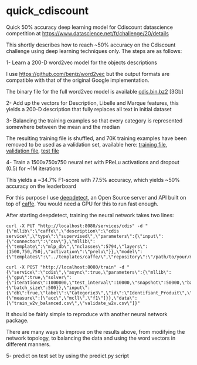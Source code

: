 # quick_cdiscount
Quick 50% accuracy deep learning model for Cdiscount datascience competition at https://www.datascience.net/fr/challenge/20/details

This shortly describes how to reach ~50% accuracy on the Cdiscount challenge using deep learning techniques only. The steps are as follows:

1- Learn a 200-D word2vec model for the objects descriptions

I use https://github.com/beniz/word2vec but the output formats are compatible with that of the original Google implementation.

The binary file for the full word2vec model is available [cdis.bin.bz2](http://www.deepdetect.com/stuff/cdis/cdis.bin.bz2) [3Gb]

2- Add up the vectors for Description, Libelle and Marque features, this yields a 200-D description that fully replaces all text in initial dataset

3- Balancing the training examples so that every category is represented somewhere between the mean and the median

The resulting training file is shuffled, and 70K training examples have been removed to be used as a validation set, available here: [training file](http://www.deepdetect.com/stuff/cdis/train_w2v_balanced.csv.bz2), [validation file](http://www.deepdetect.com/stuff/cdis/validate_w2v.csv.bz2), [test file](http://www.deepdetect.com/stuff/cdis/test_w2v.csv.bz2)

4- Train a 1500x750x750 neural net with PReLu activations and dropout (0.5) for ~1M iterations
  
  This yields a ~34.7% F1-score with 77.5% accuracy, which yields ~50% accuracy on the leaderboard

For this purpose I use [deepdetect](https://github.com/beniz/deepdetect), an Open Source server and API built on top of [caffe](https://github.com/BVLC/caffe). You would need a GPU for this to run fast enough.

After starting deepdetect, training the neural network takes two lines:
```
curl -X PUT "http://localhost:8080/services/cdis" -d "{\"mllib\":\"caffe\",\"description\":\"cdis service\",\"type\":\"supervised\",\"parameters\":{\"input\":{\"connector\":\"csv\"},\"mllib\":{\"template\":\"mlp_db\",\"nclasses\":5794,\"layers\":[1500,750,750],\"activation\":\"prelu\"}},\"model\":{\"templates\":\"../templates/caffe/\",\"repository\":\"/path/to/your/model/repo\"}}"

curl -X POST "http://localhost:8080/train" -d "{\"service\":\"cdis\",\"async\":true,\"parameters\":{\"mllib\":{\"gpu\":true,\"solver\":{\"iterations\":1000000,\"test_interval\":10000,\"snapshot\":50000,\"base_lr\":0.01,\"test_initialization\":false},\"net\":{\"batch_size\":500}},\"input\":{\"db\":true,\"label\":\"Categorie3\",\"id\":\"Identifiant_Produit\",\"separator\":\";\",\"scale\":true},\"output\":{\"measure\":[\"acc\",\"mcll\",\"f1\"]}},\"data\":[\"train_w2v_balanced.csv\",\"validate_w2v.csv\"]}"
```

It should be fairly simple to reproduce with another neural network package.

There are many ways to improve on the results above, from modifying the network topology, to balancing the data and using the word vectors in different manners.

5- predict on test set by using the predict.py script
